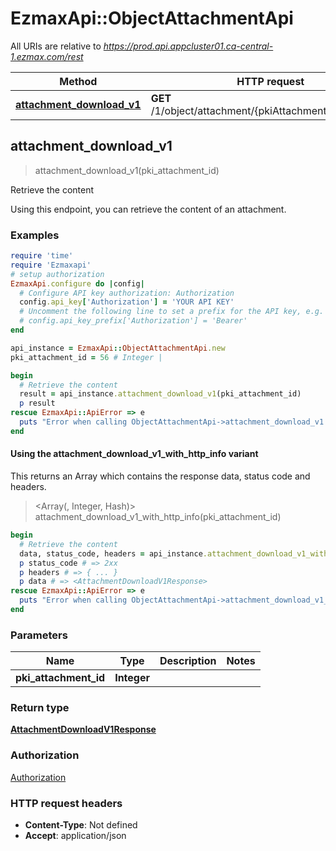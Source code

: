 # EzmaxApi::ObjectAttachmentApi

All URIs are relative to *https://prod.api.appcluster01.ca-central-1.ezmax.com/rest*

| Method | HTTP request | Description |
| ------ | ------------ | ----------- |
| [**attachment_download_v1**](ObjectAttachmentApi.md#attachment_download_v1) | **GET** /1/object/attachment/{pkiAttachmentID}/download | Retrieve the content |


## attachment_download_v1

> <AttachmentDownloadV1Response> attachment_download_v1(pki_attachment_id)

Retrieve the content

Using this endpoint, you can retrieve the content of an attachment.

### Examples

```ruby
require 'time'
require 'Ezmaxapi'
# setup authorization
EzmaxApi.configure do |config|
  # Configure API key authorization: Authorization
  config.api_key['Authorization'] = 'YOUR API KEY'
  # Uncomment the following line to set a prefix for the API key, e.g. 'Bearer' (defaults to nil)
  # config.api_key_prefix['Authorization'] = 'Bearer'
end

api_instance = EzmaxApi::ObjectAttachmentApi.new
pki_attachment_id = 56 # Integer | 

begin
  # Retrieve the content
  result = api_instance.attachment_download_v1(pki_attachment_id)
  p result
rescue EzmaxApi::ApiError => e
  puts "Error when calling ObjectAttachmentApi->attachment_download_v1: #{e}"
end
```

#### Using the attachment_download_v1_with_http_info variant

This returns an Array which contains the response data, status code and headers.

> <Array(<AttachmentDownloadV1Response>, Integer, Hash)> attachment_download_v1_with_http_info(pki_attachment_id)

```ruby
begin
  # Retrieve the content
  data, status_code, headers = api_instance.attachment_download_v1_with_http_info(pki_attachment_id)
  p status_code # => 2xx
  p headers # => { ... }
  p data # => <AttachmentDownloadV1Response>
rescue EzmaxApi::ApiError => e
  puts "Error when calling ObjectAttachmentApi->attachment_download_v1_with_http_info: #{e}"
end
```

### Parameters

| Name | Type | Description | Notes |
| ---- | ---- | ----------- | ----- |
| **pki_attachment_id** | **Integer** |  |  |

### Return type

[**AttachmentDownloadV1Response**](AttachmentDownloadV1Response.md)

### Authorization

[Authorization](../README.md#Authorization)

### HTTP request headers

- **Content-Type**: Not defined
- **Accept**: application/json

